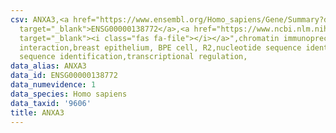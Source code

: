 ```yaml
---
csv: ANXA3,<a href="https://www.ensembl.org/Homo_sapiens/Gene/Summary?db=core;g=ENSG00000138772"
  target="_blank">ENSG00000138772</a>,<a href="https://www.ncbi.nlm.nih.gov/pubmed/22863008"
  target="_blank"><i class="fas fa-file"></i></a>",chromatin immunoprecipitation assay,direct
  interaction,breast epithelium, BPE cell, R2,nucleotide sequence identification,nucleotide
  sequence identification,transcriptional regulation,
data_alias: ANXA3
data_id: ENSG00000138772
data_numevidence: 1
data_species: Homo sapiens
data_taxid: '9606'
title: ANXA3
---
```

